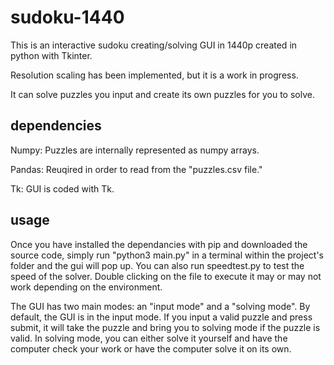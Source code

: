 # sudoku-1440

This is an interactive sudoku creating/solving GUI in 1440p created in python with Tkinter.

Resolution scaling has been implemented, but it is a work in progress.

It can solve puzzles you input and create its own puzzles for you to solve.

## dependencies

Numpy: Puzzles are internally represented as numpy arrays.

Pandas: Reuqired in order to read from the "puzzles.csv file."

Tk: GUI is coded with Tk.

## usage

Once you have installed the dependancies with pip and downloaded the source code, simply run "python3 main.py" in a terminal within the project's folder and the gui will pop up. You can also run speedtest.py to test the speed of the solver. Double clicking on the file to execute it may or may not work depending on the environment.

The GUI has two main modes: an "input mode" and a "solving mode". By default, the GUI is in the input mode. If you input a valid puzzle and press submit, it will take the puzzle and bring you to solving mode if the puzzle is valid. In solving mode, you can either solve it yourself and have the computer check your work or have the computer solve it on its own.

